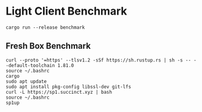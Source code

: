 # Light Client Benchmark
```
cargo run --release benchmark
```


## Fresh Box Benchmark
```
curl --proto '=https' --tlsv1.2 -sSf https://sh.rustup.rs | sh -s -- --default-toolchain 1.81.0
source ~/.bashrc
cargo
sudo apt update
sudo apt install pkg-config libssl-dev git-lfs
curl -L https://sp1.succinct.xyz | bash
source ~/.bashrc
sp1up
```